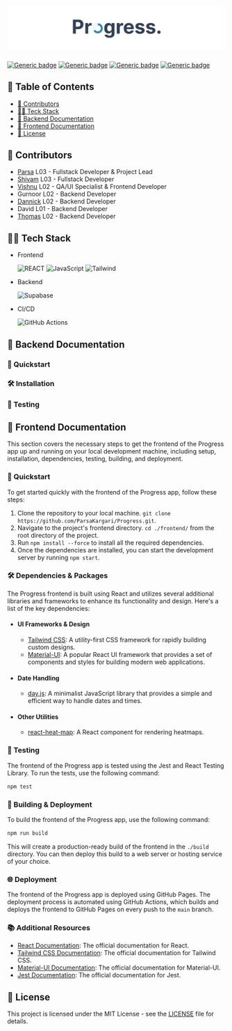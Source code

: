 # ![Progress](./publicAssets/ProgressBanner.png)

[![Generic badge](https://img.shields.io/badge/COURSE-SENG_401-blue.svg)](https://shields.io/)
[![Generic badge](https://img.shields.io/badge/GROUP-13-blue.svg)](https://shields.io/)
[![Generic badge](https://img.shields.io/badge/SECTIONS-L01/L02/L03-blue.svg)](https://shields.io/)
[![Generic badge](https://img.shields.io/badge/SEMESTER-WINTER_2024-red.svg)](https://shields.io/)

## 📖 Table of Contents

- [📝 Contributors](#-contributors)
- [👨‍💻 Teck Stack](#-tech-stack)
- [🚀 Backend Documentation](#-backend-documentation)
- [🌟 Frontend Documentation](#-frontend-documentation)
- [🧾 License](#-license)

## 📝 Contributors

- [Parsa](https://github.com/ParsaKargari) L03 - Fullstack Developer & Project Lead
- [Shivam](https://github.com/shivamdesai04) L03 - Fullstack Developer
- [Vishnu](https://github.com/Vishnu-Dhanda) L02 - QA/UI Specialist & Frontend Developer
- Gurnoor L02 - Backend Developer
- [Dannick](https://github.com/dannicklucas) L02 - Backend Developer
- David L01 - Backend Developer
- [Thomas](https://github.com/thomasbhavnani) L02 - Backend Developer

## 👨‍💻 Tech Stack

- Frontend

  ![REACT](https://img.shields.io/badge/React-20232A?style=for-the-badge&logo=react&logoColor=61DAFB) ![JavaScript](https://img.shields.io/badge/JavaScript-F7DF1E?style=for-the-badge&logo=javascript&logoColor=black) ![Tailwind](https://img.shields.io/badge/Tailwind_CSS-38B2AC?style=for-the-badge&logo=tailwind-css&logoColor=white)

- Backend

  ![Supabase](https://img.shields.io/badge/Supabase-3ECF8E?style=for-the-badge&logo=supabase&logoColor=white)

- CI/CD

  ![GitHub Actions](https://img.shields.io/badge/GitHub%20Actions-2088FF.svg?style=for-the-badge&logo=GitHub%20Actions&logoColor=white)

## 🚀 Backend Documentation

### 🏃 Quickstart

### 🛠️ Installation

### 🧪 Testing

## 🌟 Frontend Documentation

This section covers the necessary steps to get the frontend of the Progress app up and running on your local development machine, including setup, installation, dependencies, testing, building, and deployment.

### 🏃 Quickstart

To get started quickly with the frontend of the Progress app, follow these steps:

1. Clone the repository to your local machine. `git clone https://github.com/ParsaKargari/Progress.git`.
2. Navigate to the project's frontend directory. `cd ./frontend/` from the root directory of the project.
3. Run `npm install --force` to install all the required dependencies.
4. Once the dependencies are installed, you can start the development server by running `npm start`.

### 🛠️ Dependencies & Packages

The Progress frontend is built using React and utilizes several additional libraries and frameworks to enhance its functionality and design. Here's a list of the key dependencies:

- #### UI Frameworks & Design

  - [Tailwind CSS](https://tailwindcss.com/): A utility-first CSS framework for rapidly building custom designs.
  - [Material-UI](https://material-ui.com/): A popular React UI framework that provides a set of components and styles for building modern web applications.

- #### Date Handling

  - [day.js](https://day.js.org/): A minimalist JavaScript library that provides a simple and efficient way to handle dates and times.

- #### Other Utilities

  - [react-heat-map](https://www.npmjs.com/package/@uiw/react-heat-map): A React component for rendering heatmaps.

### 🧪 Testing

The frontend of the Progress app is tested using the Jest and React Testing Library. To run the tests, use the following command:

```bash
npm test
```

### 🚀 Building & Deployment

To build the frontend of the Progress app, use the following command:

```bash
npm run build
```

This will create a production-ready build of the frontend in the `./build` directory. You can then deploy this build to a web server or hosting service of your choice.

### 🌐 Deployment

The frontend of the Progress app is deployed using GitHub Pages. The deployment process is automated using GitHub Actions, which builds and deploys the frontend to GitHub Pages on every push to the `main` branch.

### 📚 Additional Resources

- [React Documentation](https://reactjs.org/docs/getting-started.html): The official documentation for React.
- [Tailwind CSS Documentation](https://tailwindcss.com/docs): The official documentation for Tailwind CSS.
- [Material-UI Documentation](https://material-ui.com/getting-started/installation/): The official documentation for Material-UI.
- [Jest Documentation](https://jestjs.io/docs/getting-started): The official documentation for Jest.

## 🧾 License

This project is licensed under the MIT License - see the [LICENSE](./LICENSE) file for details.

